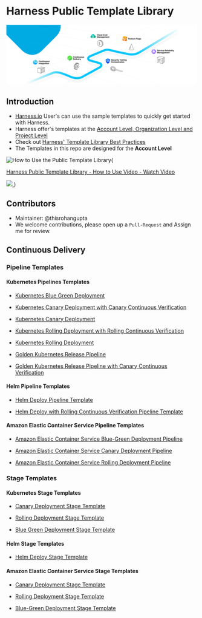 # Harness Public Template Library

![CD](static/img/harnessplatform.png)

## Introduction

- [Harness.io](https://www.harness.io/) User's can use the sample templates to quickly get started with Harness. 
- Harness offer's templates at the [Account Level, Organization Level and Project Level](https://developer.harness.io/docs/platform/Templates/template#templates-at-scopes)
- Check out [Harness' Template Library Best Practices](https://github.com/thisrohangupta/harness-consumer-templates-library/blob/main/Best-Practices/template-library-best-practices.md)
- The Templates in this repo are designed for the **Account Level** 

![How to Use the Public Template Library](https://www.loom.com/share/992e3c457e134a6ea199b70ed039377c)(<a href="https://www.loom.com/share/992e3c457e134a6ea199b70ed039377c">
    <p>Harness Public Template Library - How to Use Video - Watch Video</p>
    <img style="max-width:300px;" src="https://cdn.loom.com/sessions/thumbnails/992e3c457e134a6ea199b70ed039377c-with-play.gif">
  </a>)

## Contributors

- Maintainer: @thisrohangupta
- We welcome contributions, please open up a `Pull-Request` and Assign me for review.

## Continuous Delivery

### Pipeline Templates

#### Kubernetes Pipelines Templates

- [Kubernetes Blue Green Deployment](https://github.com/thisrohangupta/harness-consumer-templates-library/blob/main/Pipelines/cd/kubernetes/kubernetes-blue-green-deployment-pipeline.md)

- [Kubernetes Canary Deployment with Canary Continuous Verification](https://github.com/thisrohangupta/harness-consumer-templates-library/blob/main/Pipelines/cd/kubernetes/kubernetes-canary-cv-pipeline.md)

- [Kubernetes Canary Deployment](https://github.com/thisrohangupta/harness-consumer-templates-library/blob/main/Pipelines/cd/kubernetes/kubernetes-canary-deployment-pipeline.md)

- [Kubernetes Rolling Deployment with Rolling Continuous Verification](https://github.com/thisrohangupta/harness-consumer-templates-library/blob/main/Pipelines/cd/kubernetes/kubernetes-rolling-cv-pipeline.md)

- [Kubernetes Rolling Deployment](https://github.com/thisrohangupta/harness-consumer-templates-library/blob/main/Pipelines/cd/kubernetes/kubernetes-rolling-deployment-pipeline.md)

- [Golden Kubernetes Release Pipeline](https://github.com/thisrohangupta/harness-consumer-templates-library/blob/main/Pipelines/cd/kubernetes/kubernetes-golden-pipeline-sample.md)

- [Golden Kubernetes Release Pipeline with Canary Continuous Verification](https://github.com/thisrohangupta/harness-consumer-templates-library/blob/main/Pipelines/cd/kubernetes/kubernetes-golden-pipeline-sample-cv.md)

#### Helm Pipeline Templates

- [Helm Deploy Pipeline Template](https://github.com/thisrohangupta/harness-consumer-templates-library/blob/main/Pipelines/cd/helm/native-helm-deployment.md)

- [Helm Deploy with Rolling Continuous Verification Pipeline Template](https://github.com/thisrohangupta/harness-consumer-templates-library/blob/main/Pipelines/cd/helm/native-helm-deployment-cv.md)

#### Amazon Elastic Container Service Pipeline Templates

- [Amazon Elastic Container Service Blue-Green Deployment Pipeline](https://github.com/thisrohangupta/harness-consumer-templates-library/blob/main/Pipelines/cd/amazon-elastic-container-services/ecs-bluegreen.md)

- [Amazon Elastic Container Service Canary Deployment Pipeline](https://github.com/thisrohangupta/harness-consumer-templates-library/blob/main/Pipelines/cd/amazon-elastic-container-services/ecs-canary.md)

- [Amazon Elastic Container Service Rolling Deployment Pipeline](https://github.com/thisrohangupta/harness-consumer-templates-library/blob/main/Pipelines/cd/amazon-elastic-container-services/ecs-rolling.md)




### Stage Templates

#### Kubernetes Stage Templates

- [Canary Deployment Stage Template](https://github.com/thisrohangupta/harness-consumer-templates-library/blob/main/Stage/cd/kubernetes/canary-k8s-deployment.md)

- [Rolling Deployment Stage Template](https://github.com/thisrohangupta/harness-consumer-templates-library/blob/main/Stage/cd/kubernetes/rolling-k8s-deployment.md)

- [Blue Green Deployment Stage Template](https://github.com/thisrohangupta/harness-consumer-templates-library/blob/main/Stage/cd/kubernetes/blue-green-k8s-deployment.md)

#### Helm Stage Templates

- [Helm Deploy Stage Template](https://github.com/thisrohangupta/harness-consumer-templates-library/blob/main/Stage/cd/helm/helm-deployment.md)

#### Amazon Elastic Container Service Stage Templates

- [Canary Deployment Stage Template](https://github.com/thisrohangupta/harness-consumer-templates-library/blob/main/Stage/cd/amazon-elastic-container-services/ecs-canary.md)

- [Rolling Deployment Stage Template](https://github.com/thisrohangupta/harness-consumer-templates-library/blob/main/Stage/cd/amazon-elastic-container-services/ecs-rolling.md)

- [Blue-Green Deployment Stage Template](https://github.com/thisrohangupta/harness-consumer-templates-library/blob/main/Stage/cd/amazon-elastic-container-services/ecs-bluegreen.md)


